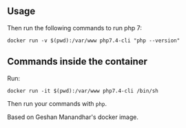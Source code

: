 ## Usage

Then run the following commands to run php 7:


```
docker run -v $(pwd):/var/www php7.4-cli "php --version"
```

## Commands inside the container

Run:

```
docker run -it $(pwd):/var/www php7.4-cli /bin/sh
```

Then run your commands with `php`.



Based on Geshan Manandhar's docker image.
